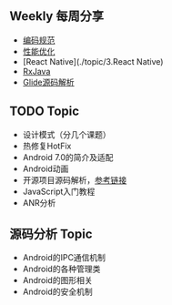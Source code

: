 ## Weekly 每周分享
* [编码规范](./topic/1.编码规范)
* [性能优化](./topic/2.性能优化)
* [React Native](./topic/3.React Native)
* [RxJava](./topic/4.RxJava)
* [Glide源码解析](./topic/5.Glide源码解析)

## TODO Topic
* 设计模式（分几个课题）
* 热修复HotFix
* Android 7.0的简介及适配
* Android动画
* 开源项目源码解析，[参考链接](http://a.codekk.com/)
* JavaScript入门教程
* ANR分析

## 源码分析 Topic
* Android的IPC通信机制
* Android的各种管理类
* Android的图形相关
* Android的安全机制
